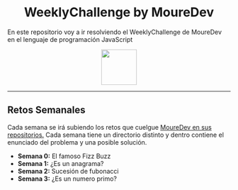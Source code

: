 
<h1 align="center">WeeklyChallenge by MoureDev</h1>

<p>En este repositorio voy a ir resolviendo el WeeklyChallenge de MoureDev en el lenguaje de programación
JavaScript</p>
<div align="center">
    <img alt="" src="https://upload.wikimedia.org/wikipedia/commons/thumb/9/99/Unofficial_JavaScript_logo_2.svg/1200px-Unofficial_JavaScript_logo_2.svg.png" width="80">
</div>
<hr>
<h2>Retos Semanales</h2>
<p>Cada semana se irá subiendo los retos que cuelgue <a href="https://github.com/mouredev/Weekly-Challenge-2022-Kotlin" target="_blank">MoureDev en sus repositorios.</a>
Cada semana tiene un directorio distinto y dentro contiene el enunciado del problema y una posible solución.
</p>
<ul>
  <li><b>Semana 0:</b> El famoso Fizz Buzz</li>
  <li><b>Semana 1:</b> ¿Es un anagrama?</li>
  <li><b>Semana 2:</b> Sucesión de fubonacci</li>
  <li><b>Semana 3:</b> ¿Es un numero primo?</li>
</ul>